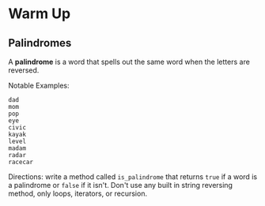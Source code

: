 # Warm Up
## Palindromes


A **palindrome** is a word that spells out the same word when the letters are reversed.

Notable Examples:
	
	dad
	mom
	pop
	eye
	civic
	kayak
	level
	madam
	radar
	racecar
	

Directions: write a method called `is_palindrome` that returns `true` if a word is a palindrome or `false` if it isn't. Don't use any built in string reversing method, only loops, iterators, or recursion.




	